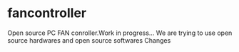# fancontroller
Open source PC FAN conroller.Work in progress...
We are trying to use open source hardwares and open source softwares
Changes
